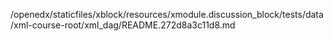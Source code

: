 /openedx/staticfiles/xblock/resources/xmodule.discussion_block/tests/data/xml-course-root/xml_dag/README.272d8a3c11d8.md